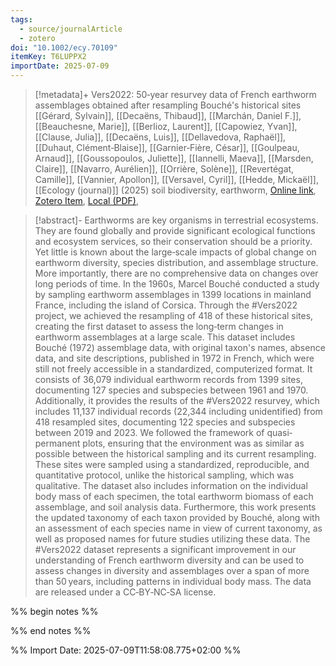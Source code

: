 ```yaml
---
tags:
  - source/journalArticle
  - zotero
doi: "10.1002/ecy.70109"
itemKey: T6LUPPX2
importDate: 2025-07-09
---
```

>[!metadata]+
> Vers2022: 50‐year resurvey data of French earthworm assemblages obtained after resampling Bouché's historical sites
> [[Gérard, Sylvain]], [[Decaëns, Thibaud]], [[Marchán, Daniel F.]], [[Beauchesne, Marie]], [[Berlioz, Laurent]], [[Capowiez, Yvan]], [[Clause, Julia]], [[Decaëns, Luis]], [[Dellavedova, Raphaël]], [[Duhaut, Clément‐Blaise]], [[Garnier‐Fière, César]], [[Goulpeau, Arnaud]], [[Goussopoulos, Juliette]], [[Iannelli, Maeva]], [[Marsden, Claire]], [[Navarro, Aurélien]], [[Orrière, Solène]], [[Revertégat, Camille]], [[Vannier, Apollon]], [[Versavel, Cyril]], [[Hedde, Mickaël]], 
> [[Ecology (journal)]] (2025)
> soil biodiversity, earthworm, 
> [Online link](https://esajournals.onlinelibrary.wiley.com/doi/10.1002/ecy.70109), [Zotero Item](zotero://select/library/items/T6LUPPX2), [Local (PDF)](file://C:/Users/aburg/Documents/references/zotero/storage/7VXP9NRG/Gerard2025_Vers202250year.pdf), 

>[!abstract]-
>Earthworms are key organisms in terrestrial ecosystems. They are found globally and provide significant ecological functions and ecosystem services, so their conservation should be a priority. Yet little is known about the large‐scale impacts of global change on earthworm diversity, species distribution, and assemblage structure. More importantly, there are no comprehensive data on changes over long periods of time. In the 1960s, Marcel Bouché conducted a study by sampling earthworm assemblages in 1399 locations in mainland France, including the island of Corsica. Through the #Vers2022 project, we achieved the resampling of 418 of these historical sites, creating the first dataset to assess the long‐term changes in earthworm assemblages at a large scale. This dataset includes Bouché (1972) assemblage data, with original taxon's names, absence data, and site descriptions, published in 1972 in French, which were still not freely accessible in a standardized, computerized format. It consists of 36,079 individual earthworm records from 1399 sites, documenting 127 species and subspecies between 1961 and 1970. Additionally, it provides the results of the #Vers2022 resurvey, which includes 11,137 individual records (22,344 including unidentified) from 418 resampled sites, documenting 122 species and subspecies between 2019 and 2023. We followed the framework of quasi‐permanent plots, ensuring that the environment was as similar as possible between the historical sampling and its current resampling. These sites were sampled using a standardized, reproducible, and quantitative protocol, unlike the historical sampling, which was qualitative. The dataset also includes information on the individual body mass of each specimen, the total earthworm biomass of each assemblage, and soil analysis data. Furthermore, this work presents the updated taxonomy of each taxon provided by Bouché, along with an assessment of each species name in view of current taxonomy, as well as proposed names for future studies utilizing these data. The #Vers2022 dataset represents a significant improvement in our understanding of French earthworm diversity and can be used to assess changes in diversity and assemblages over a span of more than 50 years, including patterns in individual body mass. The data are released under a CC‐BY‐NC‐SA license.

%% begin notes %%

%% end notes %%

%% Import Date: 2025-07-09T11:58:08.775+02:00 %%
